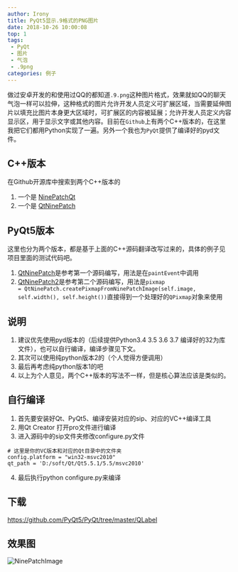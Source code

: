 ```yaml
---
author: Irony
title: PyQt5显示.9格式的PNG图片
date: 2018-10-26 10:00:08
top: 1
tags: 
 - PyQt
 - 图片
 - 气泡
 - .9png
categories: 例子
---
```


做过安卓开发的和使用过QQ的都知道`.9.png`这种图片格式，效果就如QQ的聊天气泡一样可以拉伸，这种格式的图片允许开发人员定义可扩展区域，当需要延伸图片以填充比图片本身更大区域时，可扩展区的内容被延展；允许开发人员定义内容显示区，用于显示文字或其他内容。目前在`Github`上有两个C++版本的，在这里我把它们都用Python实现了一遍。另外一个我也为`PyQt`提供了编译好的pyd文件。
<!-- more -->

## C++版本

在Github开源库中搜索到两个C++版本的

1. 一个是 [NinePatchQt](https://github.com/Roninsc2/NinePatchQt)
2. 一个是 [QtNinePatch](https://github.com/soramimi/QtNinePatch)

## PyQt5版本

这里也分为两个版本，都是基于上面的C++源码翻译改写过来的，具体的例子见项目里面的测试代码吧。

1. [QtNinePatch](https://github.com/PyQt5/PyQt/blob/master/QLabel/QtNinePatch.py)是参考第一个源码编写，用法是在`paintEvent`中调用
2. [QtNinePatch2](https://github.com/PyQt5/PyQt/blob/master/QLabel/QtNinePatch2.py)是参考第二个源码编写，用法是`pixmap = QtNinePatch.createPixmapFromNinePatchImage(self.image, self.width(), self.height())`直接得到一个处理好的`QPixmap`对象来使用

## 说明

1. 建议优先使用pyd版本的（后续提供Python3.4 3.5 3.6 3.7 编译好的32为库文件），也可以自行编译，编译步骤见下文。
2. 其次可以使用纯python版本2的（个人觉得方便调用）
3. 最后再考虑纯python版本1的吧
4. 以上为个人意见，两个C++版本的写法不一样，但是核心算法应该是类似的。

## 自行编译

1. 首先要安装好Qt、PyQt5、编译安装对应的sip、对应的VC++编译工具
2. 用Qt Creator 打开pro文件进行编译
3. 进入源码中的sip文件夹修改configure.py文件
```
# 这里是你的VC版本和对应的Qt目录中的文件夹
config.platform = "win32-msvc2010"
qt_path = 'D:/soft/Qt/Qt5.5.1/5.5/msvc2010'
```
4. 最后执行python configure.py来编译

## 下载

https://github.com/PyQt5/PyQt/tree/master/QLabel

## 效果图

![NinePatchImage](https://github.com/PyQt5/PyQt/raw/master/QLabel/ScreenShot/NinePatchImage.gif)

